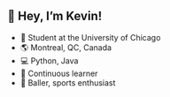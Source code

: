 ## 👋 Hey, I’m Kevin!

- 🏫 Student at the University of Chicago
- 🌎 Montreal, QC, Canada
- 💻 Python, Java
- 🌱 Continuous learner
- 🏀 Baller, sports enthusiast
<!---
devkevw/devkevw is a ✨ special ✨ repository because its `README.md` (this file) appears on your GitHub profile.
You can click the Preview link to take a look at your changes.
--->
